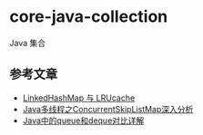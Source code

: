 # core-java-collection
Java 集合

## 参考文章

- [LinkedHashMap 与 LRUcache](https://wiki.jikexueyuan.com/project/java-collection/linkedhashmap-lrucache.html)
- [Java多线程之ConcurrentSkipListMap深入分析](https://www.cnblogs.com/qq12345678/p/3269467.html)
- [Java中的queue和deque对比详解](https://www.cnblogs.com/shamo89/p/6774080.html)

